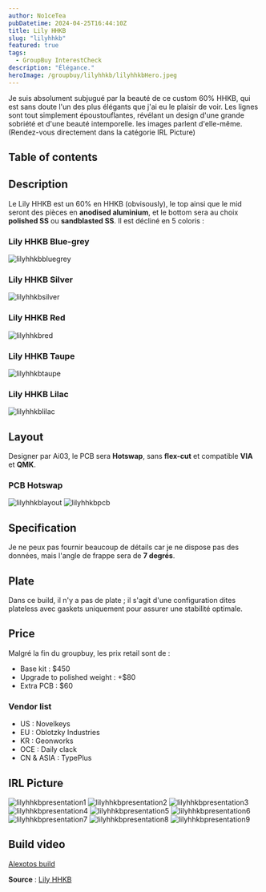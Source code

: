 ```yaml
---
author: No1ceTea
pubDatetime: 2024-04-25T16:44:10Z
title: Lily HHKB
slug: "lilyhhkb"
featured: true
tags:
  - GroupBuy InterestCheck
description: "Élégance."
heroImage: /groupbuy/lilyhhkb/lilyhhkbHero.jpeg
---
```


Je suis absolument subjugué par la beauté de ce custom 60% HHKB, qui est sans doute l'un des plus élégants que j'ai eu le plaisir de voir. Les lignes sont tout simplement époustouflantes, révélant un design d'une grande sobriété et d'une beauté intemporelle. les images parlent d'elle-même. (Rendez-vous directement dans la catégorie IRL Picture)

## Table of contents

## Description

Le Lily HHKB est un 60% en HHKB (obvisously), le top ainsi que le mid seront des pièces en **anodised aluminium**, et le bottom sera au choix **polished SS** ou **sandblasted SS**.
Il est décliné en 5 coloris :

### Lily HHKB Blue-grey

![lilyhhkbbluegrey](/groupbuy/lilyhhkb/lilyhhkbbluegrey.jpeg)

### Lily HHKB Silver

![lilyhhkbsilver](/groupbuy/lilyhhkb/lilyhhkbsilver.jpeg)

### Lily HHKB Red

![lilyhhkbred](/groupbuy/lilyhhkb/lilyhhkbred.jpeg)

### Lily HHKB Taupe

![lilyhhkbtaupe](/groupbuy/lilyhhkb/lilyhhkbtaupe.jpeg)

### Lily HHKB Lilac

![lilyhhkblilac](/groupbuy/lilyhhkb/lilyhhkblilac.jpeg)

## Layout

Designer par Ai03, le PCB sera **Hotswap**, sans **flex-cut** et compatible **VIA** et **QMK**.

### PCB Hotswap

![lilyhhkblayout](/groupbuy/lilyhhkb/lilyhhkblayout.jpg)
![lilyhhkbpcb](/groupbuy/lilyhhkb/lilyhhkbpcb.jpeg)

## Specification

Je ne peux pas fournir beaucoup de détails car je ne dispose pas des données, mais l'angle de frappe sera de **7 degrés**.

## Plate

Dans ce build, il n'y a pas de plate ; il s'agit d'une configuration dites plateless avec gaskets uniquement pour assurer une stabilité optimale.

## Price

Malgré la fin du groupbuy, les prix retail sont de :

- Base kit : $450
- Upgrade to polished weight : +$80
- Extra PCB : $60

### Vendor list

- US : Novelkeys
- EU : Oblotzky Industries
- KR : Geonworks
- OCE : Daily clack
- CN & ASIA : TypePlus

## IRL Picture

![lilyhhkbpresentation1](/groupbuy/lilyhhkb/lilyhhkbpresentation1.jpg)
![lilyhhkbpresentation2](/groupbuy/lilyhhkb/lilyhhkbpresentation2.jpeg)
![lilyhhkbpresentation3](/groupbuy/lilyhhkb/lilyhhkbpresentation3.jpeg)
![lilyhhkbpresentation4](/groupbuy/lilyhhkb/lilyhhkbpresentation4.jpeg)
![lilyhhkbpresentation5](/groupbuy/lilyhhkb/lilyhhkbpresentation5.jpeg)
![lilyhhkbpresentation6](/groupbuy/lilyhhkb/lilyhhkbpresentation6.jpeg)
![lilyhhkbpresentation7](/groupbuy/lilyhhkb/lilyhhkbpresentation7.jpeg)
![lilyhhkbpresentation8](/groupbuy/lilyhhkb/lilyhhkbpresentation8.jpg)
![lilyhhkbpresentation9](/groupbuy/lilyhhkb/lilyhhkbpresentation9.jpg)

## Build video

[Alexotos build](https://www.youtube.com/watch?v=b6-d-hUqVVM&ab_channel=alexotos)

**Source** : [Lily HHKB](https://geekhack.org/index.php?topic=118429.0)

